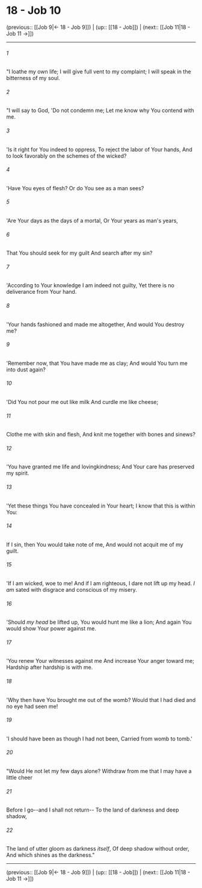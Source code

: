 # 18 - Job 10

(previous:: [[Job 9|← 18 - Job 9]]) | (up:: [[18 - Job]]) | (next:: [[Job 11|18 - Job 11 →]])

***


###### 1 
"I loathe my own life; I will give full vent to my complaint; I will speak in the bitterness of my soul. 

###### 2 
"I will say to God, 'Do not condemn me; Let me know why You contend with me. 

###### 3 
'Is it right for You indeed to oppress, To reject the labor of Your hands, And to look favorably on the schemes of the wicked? 

###### 4 
'Have You eyes of flesh? Or do You see as a man sees? 

###### 5 
'Are Your days as the days of a mortal, Or Your years as man's years, 

###### 6 
That You should seek for my guilt And search after my sin? 

###### 7 
'According to Your knowledge I am indeed not guilty, Yet there is no deliverance from Your hand. 

###### 8 
'Your hands fashioned and made me altogether, And would You destroy me? 

###### 9 
'Remember now, that You have made me as clay; And would You turn me into dust again? 

###### 10 
'Did You not pour me out like milk And curdle me like cheese; 

###### 11 
Clothe me with skin and flesh, And knit me together with bones and sinews? 

###### 12 
'You have granted me life and lovingkindness; And Your care has preserved my spirit. 

###### 13 
'Yet these things You have concealed in Your heart; I know that this is within You: 

###### 14 
If I sin, then You would take note of me, And would not acquit me of my guilt. 

###### 15 
'If I am wicked, woe to me! And if I am righteous, I dare not lift up my head. _I am_ sated with disgrace and conscious of my misery. 

###### 16 
'Should _my head_ be lifted up, You would hunt me like a lion; And again You would show Your power against me. 

###### 17 
'You renew Your witnesses against me And increase Your anger toward me; Hardship after hardship is with me. 

###### 18 
'Why then have You brought me out of the womb? Would that I had died and no eye had seen me! 

###### 19 
'I should have been as though I had not been, Carried from womb to tomb.' 

###### 20 
"Would He not let my few days alone? Withdraw from me that I may have a little cheer 

###### 21 
Before I go--and I shall not return-- To the land of darkness and deep shadow, 

###### 22 
The land of utter gloom as darkness _itself_, Of deep shadow without order, And which shines as the darkness."

***

(previous:: [[Job 9|← 18 - Job 9]]) | (up:: [[18 - Job]]) | (next:: [[Job 11|18 - Job 11 →]])
